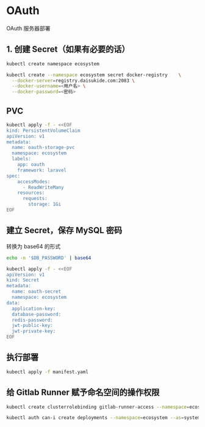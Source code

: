 # OAuth

OAuth 服务器部署

## 1. 创建 Secret（如果有必要的话）

```bash
kubectl create namespace ecosystem

kubectl create --namespace ecosystem secret docker-registry    \
  --docker-server=registry.daisukide.com:2083 \
  --docker-username=<用户名> \
  --docker-password=<密码>
```

## PVC

```bash
kubectl apply -f - <<EOF
kind: PersistentVolumeClaim
apiVersion: v1
metadata:
  name: oauth-storage-pvc
  namespace: ecosystem
  labels:
    app: oauth
    framework: laravel
spec:
    accessModes:
      - ReadWriteMany
    resources:
      requests:
        storage: 1Gi
EOF
```

## 建立 Secret，保存 MySQL 密码

转换为 base64 的形式

```bash
echo -n '$DB_PASSWORD' | base64
```

```bash
kubectl apply -f - <<EOF
apiVersion: v1
kind: Secret
metadata:
  name: oauth-secret
  namespace: ecosystem
data:
  application-key: 
  database-password: 
  redis-password:
  jwt-public-key:
  jwt-private-key:
EOF

```

## 执行部署

```bash
kubectl apply -f manifest.yaml
```

## 给 Gitlab Runner 赋予命名空间的操作权限

```bash
kubectl create clusterrolebinding gitlab-runner-access --namespace=ecosystem --serviceaccount=ecosystem:gitlab-runner --clusterrole=edit

kubectl auth can-i create deployments --namespace=ecosystem --as=system:serviceaccount:ecosystem:gitlab-runner
```
